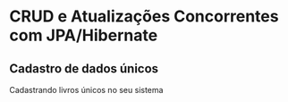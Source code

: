 # CRUD e Atualizações Concorrentes com JPA/Hibernate

## Cadastro de dados únicos

Cadastrando livros únicos no seu sistema
